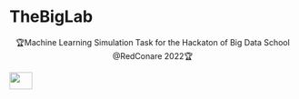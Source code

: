 # TheBigLab
<p align="center">
🏆Machine Learning Simulation Task for the Hackaton of Big Data School @RedConare 2022🏆
</p>
<a href="https://hackhpc.github.io/BigDataHack-2022/" target="blank"><img align="center" src="https://kabre.cenat.ac.cr/wp-content/uploads/2019/10/redconare-1.png" height="30" width="40" /></a>

